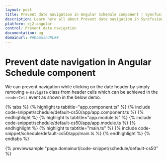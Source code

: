```yaml
---
layout: post
title: Prevent date navigation in Angular Schedule component | Syncfusion
description: Learn here all about Prevent date navigation in Syncfusion Angular Schedule component of Syncfusion Essential JS 2 and more.
platform: ej2-angular
control: Prevent date navigation 
documentation: ug
domainurl: ##DomainURL##
---
```


# Prevent date navigation in Angular Schedule component

We can prevent navigation while clicking on the date header by simply removing `e-navigate` class from header cells which can be achieved in the `renderCell` event as shown in the below demo.

{% tabs %}
{% highlight ts tabtitle="app.component.ts" %}
{% include code-snippet/schedule/default-cs50/app/app.component.ts %}
{% endhighlight %}
{% highlight ts tabtitle="app.module.ts" %}
{% include code-snippet/schedule/default-cs50/app/app.module.ts %}
{% endhighlight %}
{% highlight ts tabtitle="main.ts" %}
{% include code-snippet/schedule/default-cs50/app/main.ts %}
{% endhighlight %}
{% endtabs %}
  
{% previewsample "page.domainurl/code-snippet/schedule/default-cs50" %}